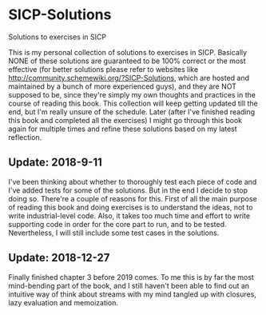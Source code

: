 # SICP-Solutions

Solutions to exercises in SICP

This is my personal collection of solutions to exercises in SICP.
Basically NONE of these solutions are guaranteed to be 100% correct
or the most effective (for better solutions please refer to
websites like http://community.schemewiki.org/?SICP-Solutions, which
are hosted and maintained by a bunch of more experienced guys), and
they are NOT supposed to be, since they're simply my own thoughts
and practices in the course of reading this book. This collection
will keep getting updated till the end, but I'm really unsure of
the schedule. Later (after I've finished reading this book and
completed all the exercises) I might go through this book again
for multiple times and refine these solutions based on my latest
reflection.

## Update: 2018-9-11

I've been thinking about whether to thoroughly test each piece of code
and I've added tests for some of the solutions. But in the end I decide
to stop doing so. There're a couple of reasons for this. First of all
the main purpose of reading this book and doing exercises is to understand
the ideas, not to write industrial-level code. Also, it takes too much time
and effort to write supporting code in order for the core part to run, and
to be tested. Nevertheless, I will still include some test cases in the
solutions.

## Update: 2018-12-27

Finally finished chapter 3 before 2019 comes. To me this is by far the most
mind-bending part of the book, and I still haven't been able to find out an
intuitive way of think about streams with my mind tangled up with closures,
lazy evaluation and memoization.
